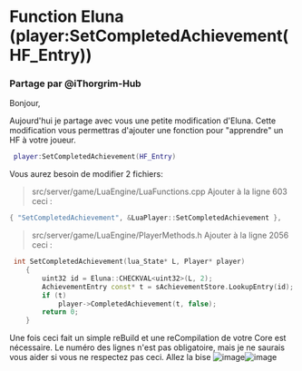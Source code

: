# Function Eluna (player:SetCompletedAchievement(HF_Entry))

### Partage par @iThorgrim-Hub

Bonjour,

Aujourd'hui je partage avec vous une petite modification d'Eluna.
Cette modification vous permettras d'ajouter une fonction pour "apprendre" un HF à votre joueur.

```lua
 player:SetCompletedAchievement(HF_Entry)
```

Vous aurez besoin de modifier 2 fichiers:

> src/server/game/LuaEngine/LuaFunctions.cpp
> Ajouter à la ligne 603 ceci : 

```cpp
{ "SetCompletedAchievement", &LuaPlayer::SetCompletedAchievement },
```

> src/server/game/LuaEngine/PlayerMethods.h
> Ajouter à la ligne 2056 ceci : 

```cpp
 int SetCompletedAchievement(lua_State* L, Player* player)
    {
        uint32 id = Eluna::CHECKVAL<uint32>(L, 2);
        AchievementEntry const* t = sAchievementStore.LookupEntry(id);
        if (t)
            player->CompletedAchievement(t, false);
        return 0;
    }
```

Une fois ceci fait un simple reBuild et une reCompilation de votre Core est nécessaire.
Le numéro des lignes n'est pas obligatoire, mais je ne saurais vous aider si vous ne respectez pas ceci.
Allez la bise ![image](https://user-images.githubusercontent.com/65762554/82669148-2ff7e480-9c3b-11ea-8aba-63f9f366650e.png)![image](https://user-images.githubusercontent.com/65762554/82668974-dabbd300-9c3a-11ea-8eb4-9106002ca77f.png)
